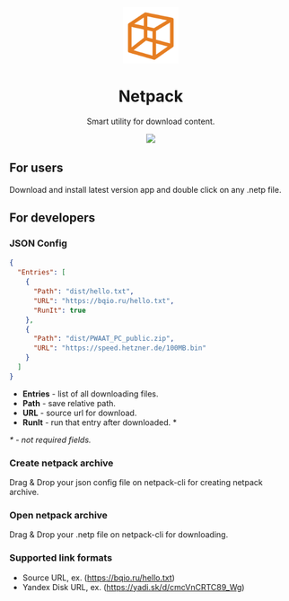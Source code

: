<p align="center">
  <img width="100" height="100" src="logo.png">
</p>
<h1 align="center">Netpack</h1>
<p align="center">Smart utility for download content.</p>
<p align="center">
  <a href="https://github.com/bqio/netpack/releases">
    <img src="https://img.shields.io/github/downloads/bqio/netpack/total.svg">
  </a>
</p>

## For users
Download and install latest version app and double click on any .netp file.

## For developers
### JSON Config
```json
{
  "Entries": [
    {
      "Path": "dist/hello.txt",
      "URL": "https://bqio.ru/hello.txt",
      "RunIt": true
    },
    {
      "Path": "dist/PWAAT_PC_public.zip",
      "URL": "https://speed.hetzner.de/100MB.bin"
    }
  ]
}
```
* **Entries** - list of all downloading files.
* **Path** - save relative path.
* **URL** - source url for download.
* **RunIt** - run that entry after downloaded. *

*\* - not required fields.*

### Create netpack archive
Drag & Drop your json config file on netpack-cli for creating netpack archive.

### Open netpack archive
Drag & Drop your .netp file on netpack-cli for downloading.

### Supported link formats
* Source URL, ex. (https://bqio.ru/hello.txt)
* Yandex Disk URL, ex. (https://yadi.sk/d/cmcVnCRTC89_Wg)
